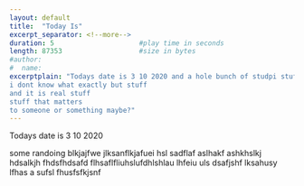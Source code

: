 ```yaml
---
layout: default
title:  "Today Is"
excerpt_separator: <!--more-->
duration: 5                     #play time in seconds
length: 87353                   #size in bytes
#author:
#  name:
excerptplain: "Todays date is 3 10 2020 and a hole bunch of studpi stuff
i dont know what exactly but stuff
and it is real stuff
stuff that matters
to someone or something maybe?"
---
```


Todays date is 3 10 2020
<!--more-->
some randoing blkjajfwe jlksanflkjafuei hsl sadflaf aslhakf ashkhslkj hdsalkjh fhdsfhdsafd flhsaflfliuhslufdhlshlau lhfeiu uls 
dsafjshf lksahusy lfhas
a sufsl fhusfsfkjsnf
